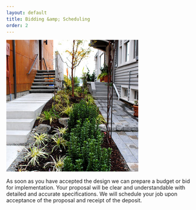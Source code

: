 ```yaml
---
layout: default
title: Bidding &amp; Scheduling
order: 2
---
```


<img src="/images/pic05.jpg" alt="picture 05" />

As soon as you have accepted the design we can prepare a budget or bid for implementation. Your proposal will be clear and understandable with detailed and accurate specifications. We will schedule your job upon acceptance of the proposal and receipt of the deposit.
